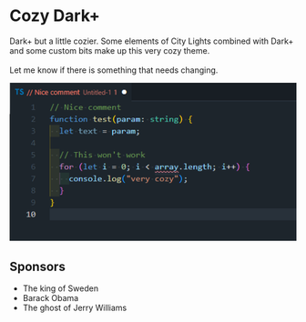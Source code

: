 # Cozy Dark+

Dark+ but a little cozier. Some elements of City Lights combined with Dark+ and some custom bits make up this very cozy theme.
<br/> <br/>Let me know if there is something that needs changing.

![](./example.png)

## Sponsors

- The king of Sweden
- Barack Obama
- The ghost of Jerry Williams
